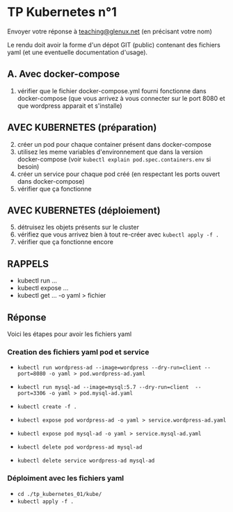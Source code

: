 # TP Kubernetes n°1

Envoyer votre réponse à teaching@glenux.net (en précisant votre nom)

Le rendu doit avoir la forme d'un dépot GIT (public) contenant des fichiers yaml
(et une eventuelle documentation d'usage).

## A. Avec docker-compose

1. vérifier que le fichier docker-compose.yml fourni fonctionne dans
   docker-compose (que vous arrivez à vous connecter sur le port 8080 et que
   wordpress apparait et s'installe)

## AVEC KUBERNETES (préparation)

2. créer un pod pour chaque container présent dans docker-compose 
3. utilisez les meme variables d'environnement que dans la version docker-compose
   (voir `kubectl explain pod.spec.containers.env` si besoin)
3. créer un service pour chaque pod créé (en respectant les ports ouvert dans
   docker-compose)
4. vérifier que ça fonctionne 

## AVEC KUBERNETES (déploiement)

5. détruisez les objets présents sur le cluster
6. vérifiez que vous arrivez bien à tout re-créer avec `kubectl apply -f .`
7. vérifier que ça fonctionne encore

## RAPPELS

* kubectl run ...
* kubectl expose ...
* kubectl get ... -o yaml > fichier

## Réponse
Voici les étapes pour avoir les fichiers yaml
### Creation des fichiers yaml pod et service 
- `kubectl run wordpress-ad --image=wordpress --dry-run=client --port=8080 -o yaml > pod.wordpress-ad.yaml`
- `kubectl run mysql-ad --image=mysql:5.7 --dry-run=client  --port=3306 -o yaml > pod.mysql-ad.yaml`

- `kubectl create -f . `

- `kubectl expose pod wordpress-ad -o yaml > service.wordpress-ad.yaml`
- `kubectl expose pod mysql-ad -o yaml > service.mysql-ad.yaml`
- `kubectl delete pod wordpress-ad mysql-ad`
- `kubectl delete service wordpress-ad mysql-ad`

### Déploiment avec les fichiers yaml
-  `cd ./tp_kubernetes_01/kube/`
- `kubectl apply -f .`
